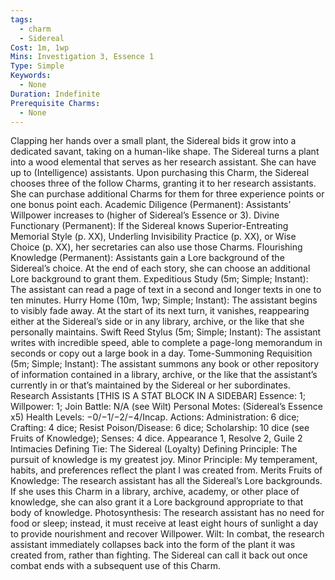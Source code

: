 ```yaml
---
tags:
  - charm
  - Sidereal
Cost: 1m, 1wp
Mins: Investigation 3, Essence 1
Type: Simple
Keywords:
  - None
Duration: Indefinite
Prerequisite Charms:
  - None
---
```

Clapping her hands over a small plant, the Sidereal bids it grow into a dedicated savant, taking on a human-like shape. The Sidereal turns a plant into a wood elemental that serves as her research assistant. She can have up to (Intelligence) assistants. Upon purchasing this Charm, the Sidereal chooses three of the follow Charms, granting it to her research assistants. She can purchase additional Charms for them for three experience points or one bonus point each. Academic Diligence (Permanent): Assistants’ Willpower increases to (higher of Sidereal’s Essence or 3). Divine Functionary (Permanent): If the Sidereal knows Superior-Entreating Memorial Style (p. XX), Underling Invisibility Practice (p. XX), or Wise Choice (p. XX), her secretaries can also use those Charms. Flourishing Knowledge (Permanent): Assistants gain a Lore background of the Sidereal’s choice. At the end of each story, she can choose an additional Lore background to grant them. Expeditious Study (5m; Simple; Instant): The assistant can read a page of text in a second and longer texts in one to ten minutes. Hurry Home (10m, 1wp; Simple; Instant): The assistant begins to visibly fade away. At the start of its next turn, it vanishes, reappearing either at the Sidereal’s side or in any library, archive, or the like that she personally maintains. Swift Reed Stylus (5m; Simple; Instant): The assistant writes with incredible speed, able to complete a page-long memorandum in seconds or copy out a large book in a day. Tome-Summoning Requisition (5m; Simple; Instant): The assistant summons any book or other repository of information contained in a library, archive, or the like that the assistant’s currently in or that’s maintained by the Sidereal or her subordinates. Research Assistants [THIS IS A STAT BLOCK IN A SIDEBAR] Essence: 1; Willpower: 1; Join Battle: N/A (see Wilt) Personal Motes: (Sidereal’s Essence x5) Health Levels: −0/−1/−2/−4/Incap. Actions: Administration: 6 dice; Crafting: 4 dice; Resist Poison/Disease: 6 dice; Scholarship: 10 dice (see Fruits of Knowledge); Senses: 4 dice. Appearance 1, Resolve 2, Guile 2 Intimacies Defining Tie: The Sidereal (Loyalty) Defining Principle: The pursuit of knowledge is my greatest joy. Minor Principle: My temperament, habits, and preferences reflect the plant I was created from. Merits Fruits of Knowledge: The research assistant has all the Sidereal’s Lore backgrounds. If she uses this Charm in a library, archive, academy, or other place of knowledge, she can also grant it a Lore background appropriate to that body of knowledge. Photosynthesis: The research assistant has no need for food or sleep; instead, it must receive at least eight hours of sunlight a day to provide nourishment and recover Willpower. Wilt: In combat, the research assistant immediately collapses back into the form of the plant it was created from, rather than fighting. The Sidereal can call it back out once combat ends with a subsequent use of this Charm.